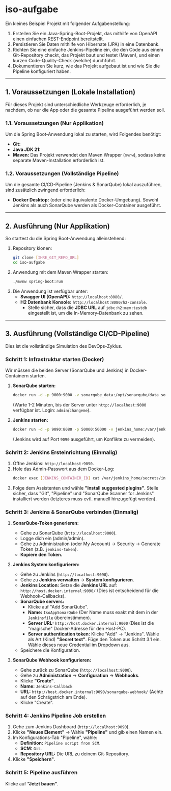 # iso-aufgabe
Ein kleines Beispiel Projekt mit folgender Aufgabenstellung:

1. Erstellen Sie ein Java-Spring-Boot-Projekt, das mithilfe von OpenAPI einen einfachen REST-Endpoint bereitstellt.
2. Persistieren Sie Daten mithilfe von Hibernate (JPA) in eine Datenbank.
3. Richten Sie eine einfache Jenkins-Pipeline ein, die
den Code aus einem Git-Repository checkt,
das Projekt baut und testet (Maven), und
einen kurzen Code-Quality-Check (welche) durchführt.
4. Dokumentieren Sie kurz, wie das Projekt aufgebaut ist und wie Sie die Pipeline konfiguriert haben.




---

## 1. Voraussetzungen (Lokale Installation)

Für dieses Projekt sind unterschiedliche Werkzeuge erforderlich, je nachdem, ob nur die App oder die gesamte Pipeline ausgeführt werden soll.

### 1.1. Voraussetzungen (Nur Applikation)

Um die Spring Boot-Anwendung lokal zu starten, wird Folgendes benötigt:
* **Git:** 
* **Java JDK 21:** 
* **Maven:** Das Projekt verwendet den Maven Wrapper (`mvnw`), sodass keine separate Maven-Installation erforderlich ist.

### 1.2. Voraussetzungen (Vollständige Pipeline)

Um die gesamte CI/CD-Pipeline (Jenkins & SonarQube) lokal auszuführen, sind zusätzlich zwingend erforderlich:
* **Docker Desktop:** (oder eine äquivalente Docker-Umgebung). Sowohl Jenkins als auch SonarQube werden als Docker-Container ausgeführt.

---

## 2. Ausführung (Nur Applikation)

So startest du die Spring Boot-Anwendung alleinstehend:

1.  Repository klonen:
    ```bash
    git clone [IHRE_GIT_REPO_URL]
    cd iso-aufgabe
    ```
2.  Anwendung mit dem Maven Wrapper starten:
    ```bash
    ./mvnw spring-boot:run
    ```
3.  Die Anwendung ist verfügbar unter:
    * **Swagger UI (OpenAPI):** `http://localhost:8080/`.
    * **H2 Datenbank Konsole:** `http://localhost:8080/h2-console`.
        * Stelle sicher, dass die **JDBC URL** auf `jdbc:h2:mem:testdb` eingestellt ist, um die In-Memory-Datenbank zu sehen.

---

## 3. Ausführung (Vollständige CI/CD-Pipeline)

Dies ist die vollständige Simulation des DevOps-Zyklus.

### Schritt 1: Infrastruktur starten (Docker)

Wir müssen die beiden Server (SonarQube und Jenkins) in Docker-Containern starten.

1.  **SonarQube starten:**
    ```bash
    docker run -d -p 9000:9000 -v sonarqube_data:/opt/sonarqube/data sonarqube:lts-community
    ```
    (Warte 1-2 Minuten, bis der Server unter `http://localhost:9000` verfügbar ist. Login: `admin`/`changeme`).

2.  **Jenkins starten:**
    ```bash
    docker run -d -p 9090:8080 -p 50000:50000 -v jenkins_home:/var/jenkins_home jenkins/jenkins:lts
    ```
    (Jenkins wird auf Port `9090` ausgeführt, um Konflikte zu vermeiden).

### Schritt 2: Jenkins Ersteinrichtung (Einmalig)

1.  Öffne Jenkins: `http://localhost:9090`.
2.  Hole das Admin-Passwort aus dem Docker-Log:
    ```bash
    docker exec [JENKINS_CONTAINER_ID] cat /var/jenkins_home/secrets/initialAdminPassword
    ```
3.  Folge dem Assistenten und wähle **"Install suggested plugins"**. Stelle sicher, dass "Git", "Pipeline" und "SonarQube Scanner for Jenkins" installiert werden (letzteres muss evtl. manuell hinzugefügt werden).

### Schritt 3: Jenkins & SonarQube verbinden (Einmalig)

1.  **SonarQube-Token generieren:**
    * Gehe zu SonarQube (`http://localhost:9000`).
    * Logge dich ein (admin/admin).
    * Gehe zu Administration (oder My Account) -> Security -> Generate Token (z.B. `jenkins-token`).
    * **Kopiere den Token.**

2.  **Jenkins System konfigurieren:**
    * Gehe zu Jenkins (`http://localhost:9090`).
    * Gehe zu **Jenkins verwalten** -> **System konfigurieren**.
    * **Jenkins Location:** Setze die **Jenkins URL** auf: `http://host.docker.internal:9090/` (Dies ist entscheidend für die Webhook-Callbacks).
    * **SonarQube servers:**
        * Klicke auf "Add SonarQube".
        * **Name:** `IsoAppSonarQube` (Der Name muss exakt mit dem in der `Jenkinsfile` übereinstimmen).
        * **Server URL:** `http://host.docker.internal:9000` (Dies ist die "magische" Docker-Adresse für den Host-PC).
        * **Server authentication token:** Klicke "Add" -> "Jenkins". Wähle als Art (Kind) **"Secret text"**. Füge den Token aus Schritt 3.1 ein. Wähle dieses neue Credential im Dropdown aus.
    * Speichere die Konfiguration.

3.  **SonarQube Webhook konfigurieren:**
    * Gehe zurück zu SonarQube (`http://localhost:9000`).
    * Gehe zu **Administration** -> **Configuration** -> **Webhooks**.
    * Klicke **"Create"**.
    * **Name:** `Jenkins-Callback`
    * **URL:** `http://host.docker.internal:9090/sonarqube-webhook/` (Achte auf den Schrägstrich am Ende).
    * Klicke "Create".

### Schritt 4: Jenkins Pipeline Job erstellen

1.  Gehe zum Jenkins Dashboard (`http://localhost:9090`).
2.  Klicke **"Neues Element"** -> Wähle **"Pipeline"** und gib einen Namen ein.
3.  Im Konfigurations-Tab "Pipeline", wähle:
    * **Definition:** `Pipeline script from SCM`.
    * **SCM:** `Git`.
    * **Repository URL:** Die URL zu deinem Git-Repository.
4.  Klicke **"Speichern"**.

### Schritt 5: Pipeline ausführen

Klicke auf **"Jetzt bauen"**.